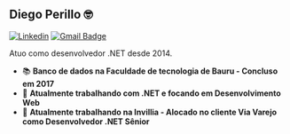 <h2>Diego Perillo 🤓</h2>

[![Linkedin](https://img.shields.io/badge/-LinkedIn-blue?style=flat&logo=Linkedin&logoColor=white)](https://br.linkedin.com/in/diego-perillo-18692aa9/)
[![Gmail Badge](https://img.shields.io/badge/-Gmail-6633cc?style=flat-square&logo=Gmail&logoColor=white&link=mailto:sis.dperillo@gmail.com)](mailto:sis.dperillo@gmail.com)

Atuo como desenvolvedor .NET desde 2014.

- 📚 <b>Banco de dados na Faculdade de tecnologia de Bauru - Concluso em 2017</b>
- 🚀 <b>Atualmente trabalhando com .NET e focando em Desenvolvimento Web</b>
- 🔭 <b>Atualmente trabalhando na Invillia - Alocado no cliente Via Varejo como Desenvolvedor .NET Sênior</b>

<!--
<hr>

<center>
    <table align="center">
      <tr>
          <td>
              <img width="440px" align="center" src="https://github-readme-stats.vercel.app/api?username=sisdperillo&count_private=true&hide_border=true" />
          </td>
          <td>
              <img width="400px" align="center" src="https://github-readme-stats.vercel.app/api/top-langs/?username=dgococes&hide=html&layout=compact&count_private=true&hide_border=true" />               </td>
      </tr>  
    </table>
</center>


**sisdperillo/sisdperillo** is a ✨ _special_ ✨ repository because its `README.md` (this file) appears on your GitHub profile.

Here are some ideas to get you started:

- 🔭 I’m currently working on ...
- 🌱 I’m currently learning ...
- 👯 I’m looking to collaborate on ...
- 🤔 I’m looking for help with ...
- 💬 Ask me about ...
- 📫 How to reach me: ...
- 😄 Pronouns: ...
- ⚡ Fun fact: ...
-->
